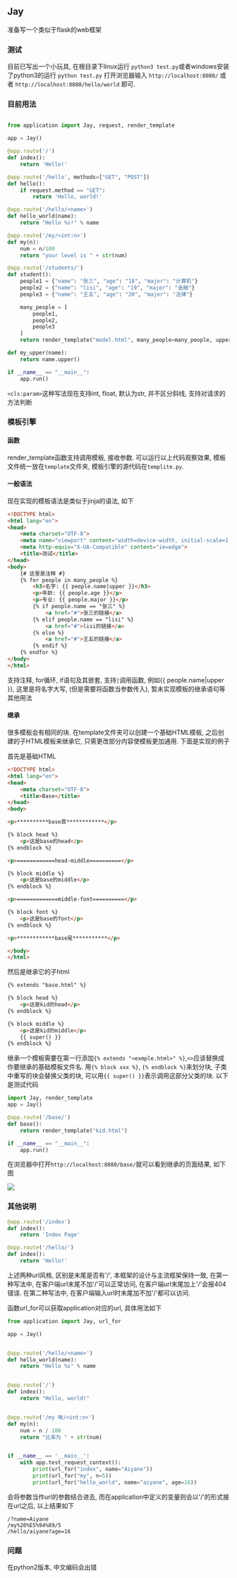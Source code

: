 ## Jay

准备写一个类似于flask的web框架

### 测试

目前已写出一个小玩具, 在根目录下linux运行 `python3 test.py`或者windows安装了python3的运行 `python test.py` 打开浏览器输入 `http://localhost:8080/` 或者 `http://localhost:8080/hello/world` 即可.

### 目前用法

```py

from application import Jay, request, render_template

app = Jay()

@app.route('/')
def index():
    return 'Hello!'

@app.route('/hello', methods=["GET", "POST"])
def hello():
    if request.method == "GET":
        return 'Hello, world!'

@app.route('/hello/<name>')
def hello_world(name):
    return "Hello %s!" % name

@app.route('/my/<int:n>')
def my(n):
    num = n/100
    return "your level is " + str(num)

@app.route('/students/')
def student():
    people1 = {"name": "张三", "age": "18", "major": "计算机"}
    people2 = {"name": "lisi", "age": "19", "major": "金融"}
    people3 = {"name": "王五", "age": "20", "major": "法律"}

    many_people = [
        people1,
        people2,
        people3
    ]
    return render_template("model.html", many_people=many_people, upper=my_upper)

def my_upper(name):
    return name.upper()

if __name__ == "__main__":
    app.run()
```

`<cls:param>`这种写法现在支持int, float, 默认为str, 并不区分斜线, 支持对请求的方法判断

### 模板引擎

#### 函数

render_template函数支持调用模板, 接收参数. 可以运行以上代码观察效果, 模板文件统一放在`template`文件夹, 模板引擎的源代码在`templite.py`.

#### 一般语法

现在实现的模板语法是类似于jinja的语法, 如下

```html
<!DOCTYPE html>
<html lang="en">
<head>
    <meta charset="UTF-8">
    <meta name="viewport" content="width=device-width, initial-scale=1.0">
    <meta http-equiv="X-UA-Compatible" content="ie=edge">
    <title>测试</title>
</head>
<body>
    {# 这里是注释 #}
    {% for people in many_people %}
        <h3>名字: {{ people.name|upper }}</h3>
        <p>年龄: {{ people.age }}</p>
        <p>专业: {{ people.major }}</p>
        {% if people.name == "张三" %}
            <a href="#">张三的链接</a>
        {% elif people.name == "lisi" %}
            <a href="#">lisi的链接</a>
        {% else %}
            <a href="#">王五的链接</a>
        {% endif %}
    {% endfor %}
</body>
</html>
```
支持注释, for循环, if语句及其嵌套, 支持`|`调用函数, 例如{{ people.name|upper }}, 这里是将名字大写, (但是需要将函数当参数传入), 暂未实现模板的继承语句等其他用法

#### 继承

很多模板会有相同的块. 在template文件夹可以创建一个基础HTML模板, 之后创建的子HTML模板来继承它, 只需更改部分内容使模板更加通用. 下面是实现的例子

首先是基础HTML

```html
<!DOCTYPE html>
<html lang="en">
<head>
    <meta charset="UTF-8">
    <title>Base</title>
</head>
<body>

<p>**********base首************</p>

{% block head %}
    <p>这是base的head</p>
{% endblock %}

<p>============head-middle==========</p>

{% block middle %}
    <p>这是base的middle</p>
{% endblock %}

<p>=============middle-font==========</p>

{% block font %}
    <p>这是base的font</p>
{% endblock %}

<p>************base尾***********</p>

</body>
</html>
```

然后是继承它的子html

```html
{% extends "base.html" %}

{% block head %}
    <p>这是kid的head</p>
{% endblock %}

{% block middle %}
    <p>这是kid的middle</p>
    {{ super() }}
{% endblock %}
```
继承一个模板需要在第一行添加`{% extends "<exmple.html>" %}`,`<>`应该替换成你要继承的基础模板文件名. 用`{% block xxx %}`, `{% endblock %}`来划分块, 子类中重写的块会替换父类的块, 可以用`{{ super() }}`表示调用这部分父类的块. 以下是测试代码

```py
import Jay, render_template
app = Jay()

@app.route('/base/')
def base():
    return render_template("kid.html")

if __name__ == "__main__":
    app.run()
```
在浏览器中打开`http://localhost:8080/base/`就可以看到继承的页面结果, 如下图

![](http://onqow625k.bkt.clouddn.com/QQ%E6%88%AA%E5%9B%BE20180205140221.png)

### 其他说明

```py
@app.route('/index')
def index():
    return 'Index Page'

@app.route('/hello/')
def index():
    return 'Hello!'
```
上述两种url风格, 区别是末尾是否有'/', 本框架的设计与主流框架保持一致, 在第一种写法中, 在客户端url末尾不加'/'可以正常访问, 在客户端url末尾加上'/'会报404错误. 在第二种写法中, 在客户端输入url时末尾加不加'/'都可以访问.

函数url_for可以获取application对应的url, 具体用法如下

```py
from application import Jay, url_for

app = Jay()


@app.route('/hello/<name>')
def hello_world(name):
    return "Hello %s" % name


@app.route('/')
def index():
    return "Hello, world!"


@app.route('/my 唉/<int:n>')
def my(n):
    num = n / 100
    return "比率为 " + str(num)


if __name__ == '__main__':
    with app.test_request_context():
        print(url_for("index", name="Aiyane"))
        print(url_for("my", n=5))
        print(url_for("hello_world", name="aiyane", age=16))
```

会将参数当作url的参数结合进去, 而在application中定义的变量则会以'/'的形式接在url之后, 以上结果如下

```
/?name=Aiyane
/my%20%E5%94%89/5
/hello/aiyane?age=16
```
### 问题

在python2版本, 中文编码会出错
